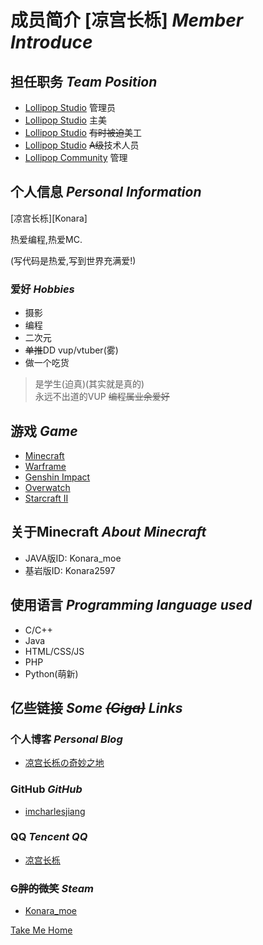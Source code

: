 # 成员简介 [凉宫长栎]  *Member Introduce*

## 担任职务  *Team Position*

- [Lollipop Studio](/) 管理员
- [Lollipop Studio](/) 主美
- [Lollipop Studio](/) ~~有时被迫~~美工
- [Lollipop Studio](/) ~~A级~~技术人员
- [Lollipop Community]() 管理

## 个人信息  *Personal Information*

[凉宫长栎][Konara]

热爱编程,热爱MC.

(写代码是热爱,写到世界充满爱!)

### 爱好 *Hobbies* 
- 摄影    
- 编程   
- 二次元   
- ~~单推~~DD vup/vtuber(雾)   
- 做一个吃货

> 是学生(迫真)(其实就是真的)   
> 永远不出道的VUP
> ~~编程属业余爱好~~

## 游戏 *Game*
- [Minecraft](https://minecraft.net)
- [Warframe](https://www.warframe.com)
- [Genshin Impact](https://ys.mihoyo.com)
- [Overwatch](https://ow.blizzard.cn)
- [Starcraft II](https://sc2.blizzard.cn/landing)


## 关于Minecraft  *About Minecraft*
- JAVA版ID: Konara_moe
- 基岩版ID: Konara2597

## 使用语言  *Programming language used*

- C/C++ 
- Java 
- HTML/CSS/JS 
- PHP
- Python(萌新)

## 亿些链接  *Some ~~(Giga)~~ Links*

### 个人博客  *Personal Blog*
- [凉宫长栎の奇妙之地](https://blog.konara.best)

### GitHub  *GitHub*
- [imcharlesjiang](https://github.com/imcharlesjiang)

### QQ  *Tencent QQ*
- [凉宫长栎](http://wpa.qq.com/msgrd?v=3&uin=2803530989&site=qq&menu=yes)

### ~~G胖的微笑~~  *Steam*
- [Konara_moe](https://steamcommunity.com/id/Konara_moe)



[Take Me Home](/)
